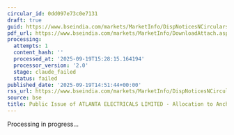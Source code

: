 ```yaml
---
circular_id: 0dd097e73c0e7131
draft: true
guid: https://www.bseindia.com/markets/MarketInfo/DispNoticesNCirculars.aspx?Noticeid={73AF7BE2-A088-458A-8D6D-2D51AF16CB8D}&noticeno=20250919-43&dt=09/19/2025&icount=43&totcount=44&flag=0
pdf_url: https://www.bseindia.com/markets/MarketInfo/DownloadAttach.aspx?id=20250919-43&attachedId=cbcdac70-96a1-4906-83d8-b5837e9c6ddf
processing:
  attempts: 1
  content_hash: ''
  processed_at: '2025-09-19T15:28:15.164194'
  processor_version: '2.0'
  stage: claude_failed
  status: failed
published_date: '2025-09-19T14:51:44+00:00'
rss_url: https://www.bseindia.com/markets/MarketInfo/DispNoticesNCirculars.aspx?Noticeid={73AF7BE2-A088-458A-8D6D-2D51AF16CB8D}&noticeno=20250919-43&dt=09/19/2025&icount=43&totcount=44&flag=0
source: bse
title: Public Issue of ATLANTA ELECTRICALS LIMITED - Allocation to Anchor Investors
---
```


Processing in progress...